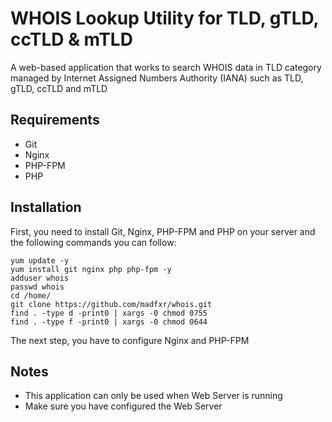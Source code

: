 # WHOIS Lookup Utility for TLD, gTLD, ccTLD & mTLD

A web-based application that works to search WHOIS data in TLD category managed by Internet Assigned Numbers Authority (IANA) such as TLD, gTLD, ccTLD and mTLD

## Requirements
- Git
- Nginx
- PHP-FPM
- PHP

## Installation
First, you need to install Git, Nginx, PHP-FPM and PHP on your server and the following commands you can follow:

```
yum update -y
yum install git nginx php php-fpm -y
adduser whois
passwd whois
cd /home/
git clone https://github.com/madfxr/whois.git
find . -type d -print0 | xargs -0 chmod 0755
find . -type f -print0 | xargs -0 chmod 0644
```
The next step, you have to configure Nginx and PHP-FPM

## Notes
- This application can only be used when Web Server is running
- Make sure you have configured the Web Server
